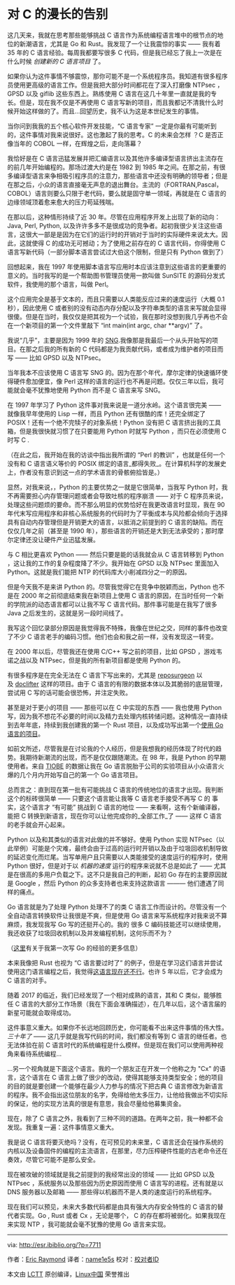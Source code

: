 对 C 的漫长的告别
==========================================


这几天来，我就在思考那些能够挑战 C 语言作为系统编程语言堆中的根节点的地位的新潮语言，尤其是 Go 和 Rust。我发现了一个让我震惊的事实 —— 我有着 35 年的 C 语言经验。每周我都要写很多 C 代码，但是我已经忘了我上一次是在什么时候 _创建新的 C 语言项目_ 了。

如果你认为这件事情不够震惊，那你可能不是一个系统程序员。我知道有很多程序员使用更高级的语言工作。但是我把大部分时间都花在了深入打磨像 NTPsec ， GPSD 以及 giflib 这些东西上。熟练使用 C 语言在这几十年里一直就是我的专长。但是，现在我不仅是不再使用 C 语言写新的项目，而且我都记不清我什么时候开始这样做的了。而且...回望历史，我不认为这是本世纪发生的事情。

当你问到我我的五个核心软件开发技能，“C 语言专家” 一定是你最有可能听到的，这件事情对我来说很好。这也激起了我的思考。C 的未来会怎样 ？C 是否正像当年的 COBOL 一样，在辉煌之后，走向落幕？

我恰好是在 C 语言迅猛发展并把汇编语言以及其他许多编译型语言挤出主流存在的前几年开始编程的。那场过渡大约是在 1982 到 1985 年之间。在那之前，有很多编译型语言来争相吸引程序员的注意力，那些语言中还没有明确的领导者；但是在那之后，小众的语言直接毫无声息的退出舞台。主流的（FORTRAN,Pascal，COBOL）语言则要么只限于老代码，要么就是固守单一领域，再就是在 C 语言的边缘领域顶着愈来愈大的压力苟延残喘。

在那以后，这种情形持续了近 30 年。尽管在应用程序开发上出现了新的动向： Java, Perl, Python, 以及许许多多不是很成功的竞争者。起初我很少关注这些语言，这很大一部是是因为在它们的运行时的开销对于当时的实际硬件来说太大。因此，这就使得 C 的成功无可撼动；为了使用之前存在的 C 语言代码，你得使用 C 语言写新代码（一部分脚本语言尝试过大伯这个限制，但是只有 Python 做到了）

回想起来，我在 1997 年使用脚本语言写应用时本应该注意到这些语言的更重要的意义的。当时我写的是一个帮助图书管理员使用一款叫做 SunSITE 的源码分发式软件，我使用的那个语言，叫做 Perl。

这个应用完全是基于文本的，而且只需要以人类能反应过来的速度运行（大概 0.1 秒），因此使用 C 或者别的没有动态内存分配以及字符串类型的语言来写就会显得很傻。但是在当时，我仅仅是把其视为一个试验，我在那时没想到我几乎再也不会在一个新项目的第一个文件里敲下  “int main(int argc, char **argv)” 了。

我说“几乎”，主要是因为 1999 年的 [SNG][3].我像那是我最后一个从头开始写的项目。在那之后我的所有新的 C 代码都是为我贡献代码，或者成为维护者的项目而写 —— 比如 GPSD 以及 NTPsec。

当年我本不应该使用 C 语言写 SNG 的。因为在那个年代，摩尔定律的快速循环使得硬件愈加便宜，像 Perl 这样的语言的运行也不再是问题。仅仅三年以后，我可能就会毫不犹豫地使用 Python 而不是 C 语言来写 SNG。

在 1997 年学习了 Python 这件事对我来说是一道分水岭。这个语言很完美 —— 就像我早年使用的 Lisp 一样，而且 Python 还有很酷的库！还完全绑定了 POSIX！还有一个绝不完犊子的对象系统！Python 没有把 C 语言挤出我的工具箱，但是我很快就习惯了在只要能用 Python 时就写 Python ，而只在必须使用 C 时写 C .

（在此之后，我开始在我的访谈中指出我所谓的 “Perl 的教训” ，也就是任何一个没有和 C 语言语义等价的 POSIX 绑定的语言_都得失败_。在计算机科学的发展史上，作者没有意识到这一点的学术语言的骨骸俯拾皆是。）

显然，对我来说，，Python 的主要优势之一就是它很简单，当我写 Python 时，我不再需要担心内存管理问题或者会导致吐核的程序崩溃 —— 对于 C 程序员来说，处理这些问题烦的要命。而不那么明显的优势恰好在我更改语言时显现，我在 90 年代末写应用程序和非核心系统服务的代码时为了平衡成本与风险都会倾向于选择具有自动内存管理但是开销更大的语言，以抵消之前提到的 C 语言的缺陷。而在仅仅几年之前（甚至是 1990 年），那些语言的开销还是大到无法承受的；那时摩尔定律还没让硬件产业迅猛发展。

与 C 相比更喜欢 Python —— 然后只要是能的话我就会从 C 语言转移到 Python ，这让我的工作的复杂程度降了不少。我开始在 GPSD 以及 NTPsec 里面加入 Python。这就是我们能把 NTP 的代码库大小削减四分之一的原因。

但是今天我不是来讲 Python 的。尽管我觉得它在竞争中脱颖而出，Python 也不是在 2000 年之前彻底结束我在新项目上使用 C 语言的原因，在当时任何一个新的学院派的动态语言都可以让我不写 C 语言代码。那件事可能是在我写了很多 Java 之后发生的，这就是另一段时间线了。

我写这个回忆录部分原因是我觉得我不特殊，我像在世纪之交，同样的事件也改变了不少 C 语言老手的编码习惯。他们也会和我之前一样，没有发现这一转变。

在 2000 年以后，尽管我还在使用 C/C++ 写之前的项目，比如 GPSD ，游戏韦诺之战以及 NTPsec，但是我的所有新项目都是使用 Python 的。

有很多程序是在完全无法在 C 语言下写出来的，尤其是 [reposurgeon][4] 以及 [doclifter][5] 这样的项目。由于 C 语言的有限的数据本体以及其脆弱的底层管理，尝试用 C 写的话可能会很恐怖，并注定失败。

甚至是对于更小的项目 —— 那些可以在 C 中实现的东西 —— 我也使用 Python 写，因为我不想花不必要的时间以及精力去处理内核转储问题。这种情况一直持续到去年年底，持续到我创建我的第一个 Rust 项目，以及成功写出第一个[使用 Go 语言的项目][6]。

如前文所述，尽管我是在讨论我的个人经历，但是我想我的经历体现了时代的趋势。我期待新潮流的出现，而不是仅仅跟随潮流。在 98 年，我是 Python 的早期使用者。来自 [TIOBE][7] 的数据让我在 Go 语言脱胎于公司的实验项目从小众语言火爆的几个月内开始写自己的第一个 Go 语言项目。

总而言之：直到现在第一批有可能挑战 C 语言的传统地位的语言才出现。我判断这个的标砖很简单 —— 只要这个语言能让我等 C 语言老手接受不再写 C 的 事实，这个语言才 “有可能” 挑战到 C 语言的地位 —— 来看啊，这有个新编译器，能把 C 转换到新语言，现在你可以让他完成你的_全部工作_了 —— 这样 C 语言的老手就会开心起来。

Python 以及和其类似的语言对此做的并不够好。使用 Python 实现 NTPsec（以此举例）可能是个灾难，最终会由于过高的运行时开销以及由于垃圾回收机制导致的延迟变化而烂尾。当写单用户且只需要以人类能接受的速度运行的程序时，使用 Python 很好，但是对于以 _机器的速度_ 运行的程序来说就不总是如此了 —— 尤其是在很高的多用户负载之下。这不只是我自己的判断，起初 Go 存在的主要原因就是 Google ，然后 Python 的众多支持者也来支持这款语言 ——— 他们遭遇了同样的痛点。

Go 语言就是为了处理 Python 处理不了的类 C 语言工作而设计的。尽管没有一个全自动语言转换软件让我很是不爽，但是使用 Go 语言来写系统程序对我来说不算麻烦，我发现我写 Go 写的还挺开心的。我的 很多 C 编码技能还可以继续使用，我还收获了垃圾回收机制以及并发编程机制，这何乐而不为？

（[这里][8]有关于我第一次写 Go 的经验的更多信息）

本来我像把 Rust 也视为 “C 语言要过时了” 的例子，但是在学习这们语言并尝试使用这门语言编程之后，我觉得[这语言现在还不行][9]。也许 5 年以后，它才会成为 C 语言的对手。

随着 2017 的临近，我们已经发现了一个相对成熟的语言，其和 C 类似，能够胜任 C 语言的大部分工作场景（我在下面会准确描述），在几年以后，这个语言届的新星可能就会取得成功。

这件事意义重大。如果你不长远地回顾历史，你可能看不出来这件事情的伟大性。_三十年了_ —— 这几乎就是我写代码的时间，我们都没有等到 C 语言的继任者。也无法体验在前 C 语言时代的系统编程是什么模样。但是现在我们可以使用两种视角来看待系统编程...

...另一个视角就是下面这个语言。我的一个朋友正在开发一个他称之为 "Cx" 的语言，这个语言在 C 语言上做了很少的改动，使得其能够支持类型安全；他的项目的目的就是要创建一个能够在最少人力参与的情况下把古典 C 语言修改为新语言的程序。我不会指出这位朋友的名字，免得给他太多压力，让他给我做出不切实际的保证，他的实现方法真的很是有意思，我会尽量给他募集资金。

现在，除了 C 语言之外，我看到了三种不同的道路。在两年之前，我一种都不会发现。我重复一遍：这件事情意义重大。

我是说 C 语言将要灭绝吗？没有，在可预见的未来里，C 语言还会在操作系统的内核以及设备固件的编程的主流语言，在那里，尽力压榨硬件性能的古老命令还在奏效，尽管它可能不是那么安全。

现在被攻破的领域就是我之前提到的我经常出没的领域 —— 比如 GPSD 以及 NTPsec ，系统服务以及那些因为历史原因而使用 C 语言写的进程。还有就是以 DNS 服务器以及邮箱 —— 那些得以机器而不是人类的速度运行的系统程序。

现在我们可以预见，未来大多数代码都是由具有强大内存安全特性的 C 语言的替代者实现。Go , Rust 或者 Cx ，无论是哪个， C 的存在都将被弱化。如果我现在来实现 NTP ，我可能就会毫不犹豫的使用 Go 语言来实现。

--------------------------------------------------------------------------------

via: http://esr.ibiblio.org/?p=7711

作者：[Eric Raymond][a]
译者：[name1e5s](https://github.com/name1e5s)
校对：[校对者ID](https://github.com/校对者ID)

本文由 [LCTT](https://github.com/LCTT/TranslateProject) 原创编译，[Linux中国](https://linux.cn/) 荣誉推出

[a]:http://esr.ibiblio.org/?author=2
[1]:http://esr.ibiblio.org/?author=2
[2]:http://esr.ibiblio.org/?p=7711
[3]:http://sng.sourceforge.net/
[4]:http://www.catb.org/esr/reposurgeon/
[5]:http://www.catb.org/esr/doclifter/
[6]:http://www.catb.org/esr/loccount/
[7]:https://www.tiobe.com/tiobe-index/
[8]:https://blog.ntpsec.org/2017/02/07/grappling-with-go.html
[9]:http://esr.ibiblio.org/?p=7303
